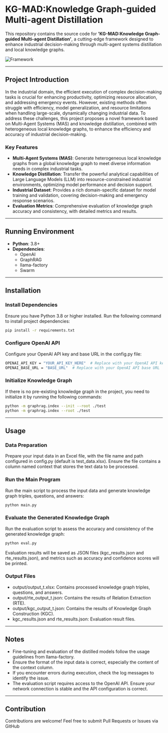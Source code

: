 # KG-MAD:Knowledge Graph-guided Multi-agent Distillation

This repository contains the source code for **'KG-MAD:Knowledge Graph-guided Multi-agent Distillation'**, a cutting-edge framework designed to enhance industrial decision-making through multi-agent systems distillation and local knowledge graphs.

![Framework](Framework.png)

---

## Project Introduction

In the industrial domain, the efficient execution of complex decision-making tasks is crucial for enhancing productivity, optimizing resource allocation, and addressing emergency events. However, existing methods often struggle with efficiency, model generalization, and resource limitations when handling large-scale, dynamically changing industrial data. To address these challenges, this project proposes a novel framework based on Multi-Agent Systems (MAS) and knowledge distillation, combined with heterogeneous local knowledge graphs, to enhance the efficiency and accuracy of industrial decision-making.

### Key Features

- **Multi-Agent Systems (MAS)**: Generate heterogeneous local knowledge graphs from a global knowledge graph to meet diverse information needs in complex industrial tasks.
- **Knowledge Distillation**: Transfer the powerful analytical capabilities of Large Language Models (LLM) into resource-constrained industrial environments, optimizing model performance and decision support.
- **Industrial Dataset**: Provides a rich domain-specific dataset for model training and validation, covering decision-making and emergency response scenarios.
- **Evaluation Metrics**: Comprehensive evaluation of knowledge graph accuracy and consistency, with detailed metrics and results.

---

## Running Environment

- **Python**: 3.8+
- **Dependencies**:
  - OpenAI
  - GraphRAG
  - llama-factory
  - Swarm
---

## Installation

### Install Dependencies

Ensure you have Python 3.8 or higher installed. Run the following command to install project dependencies:

```bash
pip install -r requirements.txt
```
### Configure OpenAI API

Configure your OpenAI API key and base URL in the config.py file:

```bash
OPENAI_API_KEY = "YOUR_API_KEY_HERE"  # Replace with your OpenAI API key
OPENAI_BASE_URL = "BASE_URL"  # Replace with your OpenAI API base URL
```
### Initialize Knowledge Graph

If there is no pre-existing knowledge graph in the project, you need to initialize it by running the following commands:

```bash
python -m graphrag.index --init --root ./test
python -m graphrag.index --root ./test
```
---

## Usage

### Data Preparation

Prepare your input data in an Excel file, with the file name and path configured in config.py (default is test_data.xlsx). Ensure the file contains a column named context that stores the text data to be processed.

### Run the Main Program

Run the main script to process the input data and generate knowledge graph triples, questions, and answers:

```bash
python main.py
```

### Evaluate the Generated Knowledge Graph

Run the evaluation script to assess the accuracy and consistency of the generated knowledge graph:

```bash
python eval.py
```
Evaluation results will be saved as JSON files (kgc_results.json and rte_results.json), and metrics such as accuracy and confidence scores will be printed.

### Output Files

- output/output_t.xlsx: Contains processed knowledge graph triples, questions, and answers.
- output/rte_output_t.json: Contains the results of Relation Extraction (RTE).
- output/kgc_output_t.json: Contains the results of Knowledge Graph Construction (KGC).
- kgc_results.json and rte_results.json: Evaluation result files.

---

## Notes

- Fine-tuning and evaluation of the distilled models follow the usage guidelines from llama-factory.
- Ensure the format of the input data is correct, especially the content of the context column.
- If you encounter errors during execution, check the log messages to identify the issue.
- The evaluation script requires access to the OpenAI API. Ensure your network connection is stable and the API configuration is correct.

---

## Contribution

Contributions are welcome! Feel free to submit Pull Requests or Issues via GitHub
